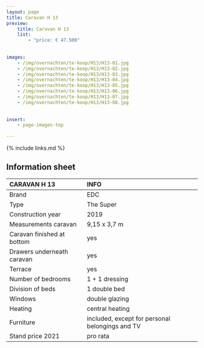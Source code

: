 ```yaml
---
layout: page
title: Caravan H 13
preview: 
    title: Caravan H 13
    list:
        - "price: € 47.500"
        
        
images:
    - /img/overnachten/te-koop/H13/H13-01.jpg
    - /img/overnachten/te-koop/H13/H13-02.jpg
    - /img/overnachten/te-koop/H13/H13-03.jpg
    - /img/overnachten/te-koop/H13/H13-04.jpg
    - /img/overnachten/te-koop/H13/H13-05.jpg
    - /img/overnachten/te-koop/H13/H13-06.jpg
    - /img/overnachten/te-koop/H13/H13-07.jpg
    - /img/overnachten/te-koop/H13/H13-08.jpg
    
    
insert:
    - page-images-top
    
---
```


{% include links.md %}



## Information sheet 

CARAVAN H 13                | INFO        | 
:---------------------------|:------------|
Brand                       |EDC
Type                        |The Super
Construction year           |2019
Measurements caravan        |9,15 x 3,7 m
Caravan finished at bottom  |yes
Drawers underneath caravan  |yes
Terrace                     |yes
Number of bedrooms          |1 + 1 dressing
Division of beds            |1 double bed
Windows                     |double glazing
Heating                     |central heating
Furniture                   |included, except for personal belongings and TV
Stand price 2021            |pro rata
